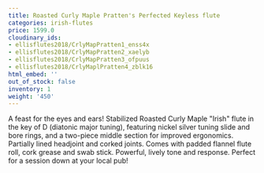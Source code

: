 ```yaml
---
title: Roasted Curly Maple Pratten's Perfected Keyless flute
categories: irish-flutes
price: 1599.0
cloudinary_ids:
- ellisflutes2018/CrlyMapPratten1_enss4x
- ellisflutes2018/CrlyMapPratten2_xaelyb
- ellisflutes2018/CrlyMapPratten3_ofpuus
- ellisflutes2018/CrlyMaplPratten4_zblk16
html_embed: ''
out_of_stock: false
inventory: 1
weight: '450'
---
```


A feast for the eyes and ears!  Stabilized Roasted Curly Maple "Irish" flute in the key of D (diatonic major tuning), featuring nickel silver tuning slide and bore rings, and a two-piece middle section for improved ergonomics.  Partially lined headjoint and corked joints.  Comes with padded flannel flute roll, cork grease and swab stick.  Powerful, lively tone and response.  Perfect for a session down at your local pub!